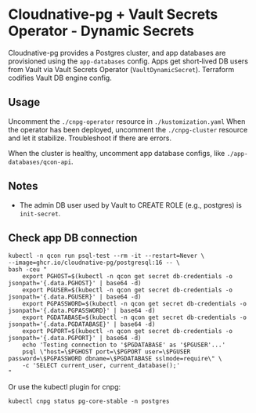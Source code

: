 # Cloudnative-pg + Vault Secrets Operator - Dynamic Secrets

Cloudnative-pg provides a Postgres cluster, and app databases are provisioned using the `app-databases` config. Apps get short‑lived DB users from Vault via Vault Secrets Operator (`VaultDynamicSecret`). Terraform codifies Vault DB engine config.

## Usage

Uncomment the `./cnpg-operator` resource in `./kustomization.yaml` When the operator has been deployed, uncomment the `./cnpg-cluster` resource and let it stabilize. Troubleshoot if there are errors.

When the cluster is healthy, uncomment app database configs, like `./app-databases/qcon-api`.

## Notes

- The admin DB user used by Vault to CREATE ROLE (e.g., postgres) is `init-secret`.

## Check app DB connection

    kubectl -n qcon run psql-test --rm -it --restart=Never \
    --image=ghcr.io/cloudnative-pg/postgresql:16 -- \
    bash -ceu "
        export PGHOST=$(kubectl -n qcon get secret db-credentials -o jsonpath='{.data.PGHOST}' | base64 -d)
        export PGUSER=$(kubectl -n qcon get secret db-credentials -o jsonpath='{.data.PGUSER}' | base64 -d)
        export PGPASSWORD=$(kubectl -n qcon get secret db-credentials -o jsonpath='{.data.PGPASSWORD}' | base64 -d)
        export PGDATABASE=$(kubectl -n qcon get secret db-credentials -o jsonpath='{.data.PGDATABASE}' | base64 -d)
        export PGPORT=$(kubectl -n qcon get secret db-credentials -o jsonpath='{.data.PGPORT}' | base64 -d)
        echo 'Testing connection to '$PGDATABASE' as '$PGUSER'...'
        psql \"host=\$PGHOST port=\$PGPORT user=\$PGUSER password=\$PGPASSWORD dbname=\$PGDATABASE sslmode=require\" \
        -c 'SELECT current_user, current_database();'
    "

Or use the kubectl plugin for cnpg:

    kubectl cnpg status pg-core-stable -n postgres
